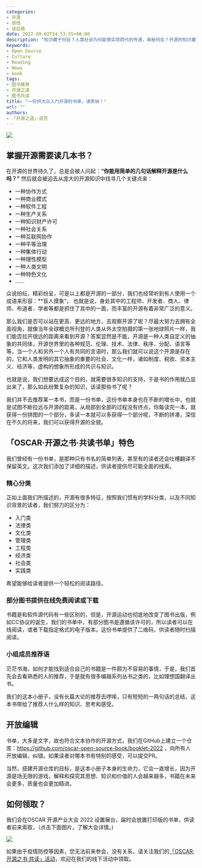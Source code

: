 ```yaml
---
categories:
- 开源
- 感悟
- 读后感
date: 2022-09-02T14:53:55+08:00
description: "知识藏于何处？人类社会为何能够实现跨代的传递，奥秘何在？开源的知识藏于何处？当然是那些身处其中的人了，开源的历史并没有多久，从出现到现在也就20多年，加上史前的年份，也不过40多年，那么将这些零散的知识集中起来的话又在哪里？说万维网可能让人觉得摸不着头脑，但是书籍就会让人心安。"
keywords:
- Open Source
- Culture
- Reading
- News
- book
tags:
- 图书推荐
- 开源之道
- 图书共读
title: "一份供大众入门开源的书单，请笑纳！"
url: ""
authors:
- 「开源之道」·适兕
---
```


![](/images/oscar-booklet-2022-lists.jpg)

## 掌握开源需要读几本书？

在开源的世界待久了，总是会被人问起：**“你能用简单的几句话解释开源是什么吗？”** 然后就会被迫去从庞大的开源知识中找寻几个关键点来：

* 一种协作方式
* 一种商业模式
* 一种软件工程
* 一种生产关系
* 一种知识财产许可
* 一种社会关系
* 一种互联网协作
* 一种平等治理
* 一种集体行动
* 一种理性模型
* 一种人类文明
* 一种特色文化
* ......

众说纷纭，精彩纷呈，可是以上都是开源的一部分，我们也经常听到有人使用一个成语来形容：**盲人摸象“， 也就是说，身处其中的工程师、开发者、商人、律师、布道者、学者等都是抓住了其中的一面，而丰富的开源有着非常广泛的意义。

那么我们是否可以站在更高、更远的地方，去观察开源了呢？尽最大努力去拥有全面视角，就像当年全球概览所刊登的人类从外太空拍摄的第一张地球照片一样，我们能否拉开很远的距离来看到开源？答案显然是不能，开源是一种人类自定义的抽象的共同体，开源世界里的各种规范、伦理、技术、法律、秩序、分配、语言等等，当一个人和另外一个人有共同的言语时，那么我们就可以说这个开源是存在的，它和人类发明的其它抽象的重要的社会、文化一样，诸如制度、税收、资本主义、经济等，虚构的想象所形成的共识与知识。

也就是说，我们想要达成这个目的，就需要很多知识的支持，于是书的作用就凸显出来了，那么如此纷繁复杂的知识，该读那些书了呢？

我们并不去推荐某一本书，而是一份书单，这份书单本身也在不断的增长中，也就是试图不断拉远与开源的距离，从局部到全部的过程没有终点，你每读完一本，就获得一份拼图的一个部分，多读一本就可以多获得一个部分呢，不断的拼凑，深信在不久的将来，我们可以获得开源的全貌。

## 「OSCAR·开源之书·共读书单」特色

我们曾经有一份书单，是那种只有书名的简单列表，甚至有的读者还会吐槽翻译不保留英文。这次我们添加了详细的描述，供读者提供尽可能全面的线索。

### 精心分类

正如上面我们所描述的，开源有很多特征，按照我们惯有的学科分类，以及不同知识背景的读者，我们努力的区分为：

* 入门类
* 法律类
* 文化类
* 管理类
* 工程类
* 经济类
* 社会类
* 实践类

希望能够给读者提供一个轻松的阅读路径。

### 部分图书提供在线免费阅读或下载

书籍是和软件源代码有一些区别的，但是，开源运动也彻底地改变了图书出版，例如CC协议的诞生，我们的书单中，有部分图书是遵循该许可的，所以读者可以在线阅读，或者下载指定格式的电子版本。这份书单提供了二维码，供读者随时扫描阅读。

### 小组成员推荐语

茫茫书海，如何才能找到适合自己的书籍是一件颇为不容易的事情，于是，我们首先会去看熟悉的人的推荐，于是就有很多编辑系列丛书之类的，比如理想国翻译丛书。

我们的这本小册子，没有长篇大论的推荐去啰嗦，只有短短的一两句话的总结，这本书带给了推荐人什么样的知识、思考和感受。

## 开放编辑

书单，大多是文字，故也符合文本协作的开源方式，我们在GitHub上建立一个仓库：https://github.com/oscar-open-source-book/booklet-2022 ，向所有人开放编辑，纠错。如果读者对哪本书有特别的感受，可以提交PR。

当然，搭建开源仓库的目标，是这本小册子本身的生命力，它会一直增长，因为开源是场无限的游戏，解释和探究其思想、知识和价值的人会越来越多，书籍在未来会更多，质量也会更加精进。

## 如何领取？ 

我们会在OSCAR 开源产业大会 2022 设置展台，届时会放置打印版的书单，供读者前来索取，（点击下面图片，了解大会详情。)

[![](./images/oscar-2022.jpeg)](https://mp.weixin.qq.com/s/fiJlS0JdKthhPQLomIt8rg)

如果由于疫情防控等因素，您无法前来参会，没有关系，请关注我们的[「OSCAR·开源之书·共读」活动](https://shimo.im/docs/lkqUDDblhE0VKXee)，欢迎在我们的线下活动中领取。